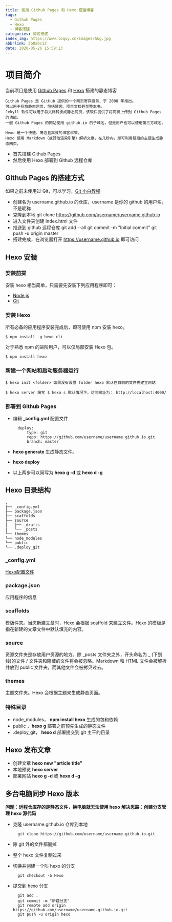 ```yaml
---
title: 使用 Github Pages 和 Hexo 搭建博客
tags:
  - Github Pages
  - Hexo
  - 博客搭建
categories: 博客搭建
index_img: https://www.loquy.cn/images/h&g.jpg
abbrlink: 3b0a6c12
date: 2020-05-26 15:59:13
---
```

# 项目简介
当前项目是使用 [Github Pages](https://pages.github.com/) 和 [Hexo](https://Hexo.io/zh-cn/docs/) 搭建的静态博客

    Github Pages 是 GitHub 提供的一个网页寄存服务，于 2008 年推出。
    可以用于存放静态网页，包括博客、项目文档甚至整本书。
    Jekyll 软件可以用于将文档转换成静态网页，该软件提供了将网页上传到 Github Pages 的功能。
    一般 Github Pages 的网站使用 github.io 的子域名，但是用户也可以使用第三方域名。

    Hexo 是一个快速、简洁且高效的博客框架。
    Hexo 使用 Markdown（或其他渲染引擎）解析文章，在几秒内，即可利用靓丽的主题生成静态网页。

- 首先搭建 Github Pages
- 然后使用 Hexo 部署到 Github 远程仓库

## Github Pages 的搭建方式
如果之前未使用过 Git，可以学习，[Git 小白教程](http://rogerdudler.github.io/git-guide/index.zh.html)
- 创建名为 username.github.io 的仓库，username 是你的 github 的用户名，不是昵称
- 克隆到本地 
    git clone https://github.com/username/username.github.io
- 进入文件夹创建 index.html 文件
- 推送到 github 远程仓库
    git add --all
    git commit -m "Initial commit"
    git push -u origin master
- 搭建完成，在浏览器打开 https://username.github.io 即可访问

## Hexo 安装

### 安装前提
安装 hexo 相当简单，只需要先安装下列应用程序即可：
- [Node.js](https://nodejs.org/en/)
- [Git](https://git-scm.com/)

### 安装 Hexo
所有必备的应用程序安装完成后，即可使用 npm 安装 hexo。

    $ npm install -g hexo-cli

对于熟悉 npm 的进阶用户，可以仅局部安装 Hexo 包。

    $ npm install hexo
    
### 新建一个网站和启动服务器运行

    $ hexo init <folder> 如果没有设置 folder hexo 默认在目前的文件夹建立网站

    $ hexo server 简写 $ hexo s 默认情况下，访问网址为： http://localhost:4000/

### 部署到 Github Pages
- 编辑 **_config.yml** 配置文件

        deploy:
            type: git
            repo: https://github.com/username/username.github.io.git
            branch: master  

- **hexo generate** 生成静态文件。
- **hexo deploy**
- 以上两步可以简写为 **hexo g -d** 或 **hexo d -g**


## Hexo 目录结构
    .
    ├── _config.yml 
    ├── package.json
    ├── scaffolds
    ├── source
    |   ├── _drafts
    |   └── _posts
    └── themes
    └── node_modules
    └── public
    └── .deploy_git

### _config.yml
[Hexo配置文件](https://Hexo.io/zh-cn/docs/configuration)

### package.json
应用程序的信息

### scaffolds
模版件夹。当您新建文章时，Hexo 会根据 scaffold 来建立文件。Hexo 的模板是指在新建的文章文件中默认填充的内容。

### source
资源文件夹是存放用户资源的地方。除 _posts 文件夹之外，开头命名为 _ (下划线)的文件 / 文件夹和隐藏的文件将会被忽略。Markdown 和 HTML 文件会被解析并放到 public 文件夹，而其他文件会被拷贝过去。

### themes
主题文件夹。Hexo 会根据主题来生成静态页面。

### 特殊目录
- node_modules， **npm install hexo** 生成的包和依赖
- public ，**hexo g** 部署之前预先生成的静态文件
- .deploy_git， **hexo d** 部署提交到 git 主干的目录

## Hexo 发布文章
- 创建文章 **hexo new "article title"**
- 本地预览 **hexo server**
- 部署网站 **hexo g -d** 或 **hexo d -g**

## 多台电脑同步 Hexo 版本
**问题：远程仓库存的是静态文件，换电脑就无法使用 hexo**
**解决思路：创建分支管理 hexo 源代码**

- 克隆 username.github.io 仓库到本地

        git clone https://github.com/username/username.github.io.git

- 除 git 外的文件都删掉

- 整个 hexo 文件复制过来

- 切换并创建一个叫 hexo 的分支

        git checkout -b Hexo

- 提交到 hexo 分支

        git add .
        git commit -m "新建分支"
        git remote add origin https://github.com/username/username.github.io.git
        git push -u origin hexo
